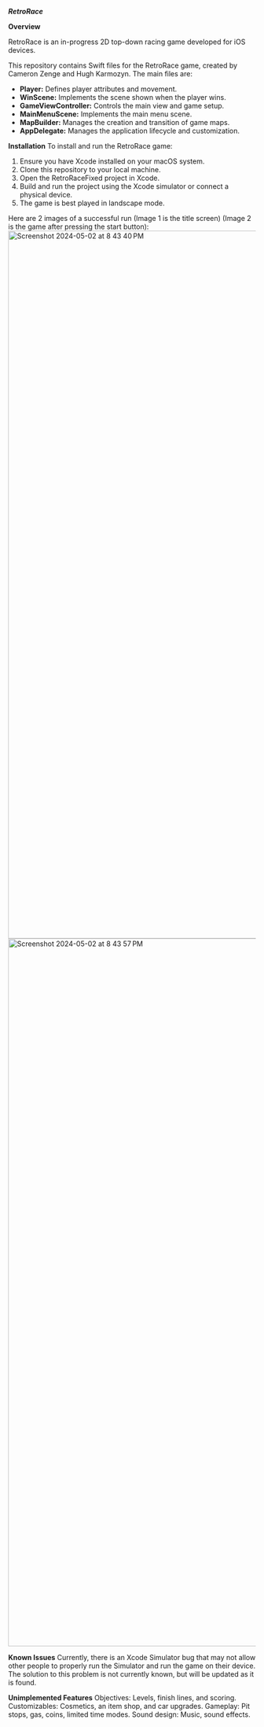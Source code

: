 ***RetroRace***

**Overview**

RetroRace is an in-progress 2D top-down racing game developed for iOS devices. 

This repository contains Swift files for the RetroRace game, created by Cameron Zenge and Hugh Karmozyn. The main files are:

- **Player:** Defines player attributes and movement.
- **WinScene:** Implements the scene shown when the player wins.
- **GameViewController:** Controls the main view and game setup.
- **MainMenuScene:** Implements the main menu scene.
- **MapBuilder:** Manages the creation and transition of game maps.
- **AppDelegate:** Manages the application lifecycle and customization.

**Installation**
To install and run the RetroRace game:

1. Ensure you have Xcode installed on your macOS system.
2. Clone this repository to your local machine.
3. Open the RetroRaceFixed project in Xcode.
5. Build and run the project using the Xcode simulator or connect a physical device.
6. The game is best played in landscape mode.

Here are 2 images of a successful run (Image 1 is the title screen) (Image 2 is the game after pressing the start button):
<img width="1440" alt="Screenshot 2024-05-02 at 8 43 40 PM" src="https://github.com/czenge25/RetroRaceFixed/assets/117951387/ceac114f-ccc9-494f-85af-73880aa7e324">
<img width="1440" alt="Screenshot 2024-05-02 at 8 43 57 PM" src="https://github.com/czenge25/RetroRaceFixed/assets/117951387/39b864a6-6399-47b2-ba1e-023422fc1cd1">

**Known Issues**
Currently, there is an Xcode Simulator bug that may not allow other people to properly run the Simulator and run the game on their device. The solution to this problem is not currently known, but will be updated as it is found.

**Unimplemented Features**
Objectives: Levels, finish lines, and scoring. 
Customizables: Cosmetics, an item shop, and car upgrades.
Gameplay: Pit stops, gas, coins, limited time modes.
Sound design: Music, sound effects.
